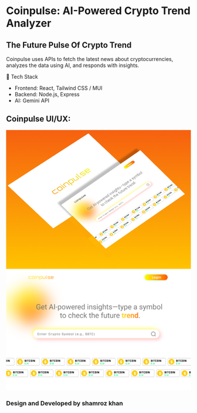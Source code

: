 # Coinpulse: AI-Powered Crypto Trend Analyzer

## The Future Pulse Of Crypto Trend

Coinpulse uses APIs to fetch the latest news about cryptocurrencies, analyzes the data using AI, and responds with insights.

🚀 Tech Stack
- Frontend: React, Tailwind CSS / MUI
- Backend: Node.js, Express
- AI: Gemini API

## Coinpulse UI/UX:
![coinpulse ui](./frontend/public/thumbnail.png)
![coinpulse ui](./frontend/public/coinpulse.png)

### Design and Developed by shamroz khan 